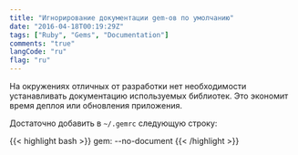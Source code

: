 ```yaml
---
title: "Игнорирование документации gem-ов по умолчанию"
date: "2016-04-18T00:19:29Z"
tags: ["Ruby", "Gems", "Documentation"]
comments: "true"
langCode: "ru"
flag: "ru"
---
```


На окружениях отличных от разработки нет необходимости устанавливать документацию
используемых библиотек. Это экономит время деплоя или обновления приложения.

Достаточно добавить в `~/.gemrc` следующую строку:
<!--more-->
{{< highlight bash >}}
gem: --no-document
{{< /highlight >}}
